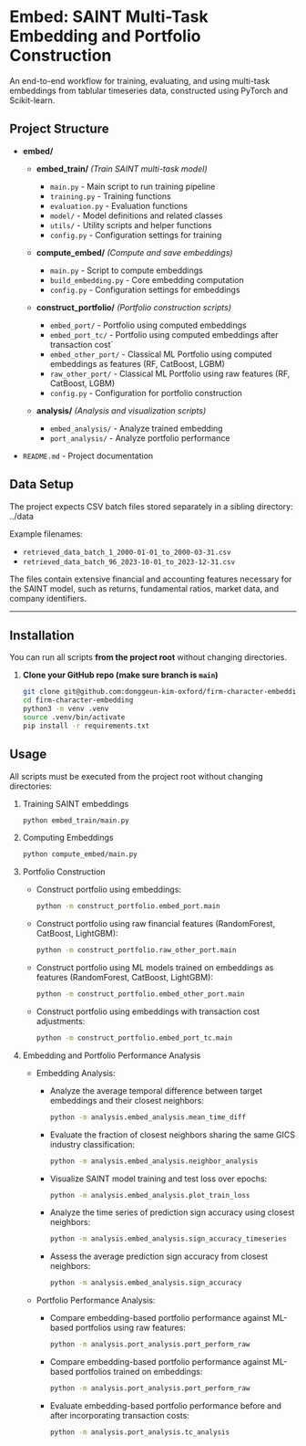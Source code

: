 # Embed: SAINT Multi-Task Embedding and Portfolio Construction

An end-to-end workflow for training, evaluating, and using multi-task embeddings from tablular timeseries data, constructed using PyTorch and Scikit-learn.

## Project Structure

- **embed/**
  - **embed_train/** *(Train SAINT multi-task model)*
    - `main.py` - Main script to run training pipeline
    - `training.py` - Training functions
    - `evaluation.py` - Evaluation functions 
    - `model/` - Model definitions and related classes
    - `utils/` - Utility scripts and helper functions
    - `config.py` - Configuration settings for training

  - **compute_embed/** *(Compute and save embeddings)*
    - `main.py` - Script to compute embeddings
    - `build_embedding.py` - Core embedding computation 
    - `config.py` - Configuration settings for embeddings

  - **construct_portfolio/** *(Portfolio construction scripts)*
    - `embed_port/` - Portfolio using computed embeddings
	- `embed_port_tc/` - Portfolio using computed embeddings after transaction cost`	
	- `embed_other_port/` -  Classical ML Portfolio using computed embeddings as features (RF, CatBoost, LGBM)
    - `raw_other_port/` - Classical ML Portfolio using raw features (RF, CatBoost, LGBM)
    - `config.py` - Configuration for portfolio construction

  - **analysis/** *(Analysis and visualization scripts)*
    - `embed_analysis/` - Analyze trained embedding
    - `port_analysis/` - Analyze portfolio performance

- `README.md` - Project documentation


## Data Setup

The project expects CSV batch files stored separately in a sibling directory: ../data

Example filenames:
- `retrieved_data_batch_1_2000-01-01_to_2000-03-31.csv`
- `retrieved_data_batch_96_2023-10-01_to_2023-12-31.csv`

The files contain extensive financial and accounting features necessary for the SAINT model, such as returns, fundamental ratios, market data, and company identifiers.

---

## Installation

You can run all scripts **from the project root** without changing directories.

1. **Clone your GitHub repo (make sure branch is `main`)**  

   ```bash
   git clone git@github.com:donggeun‑kim‑oxford/firm‑character‑embedding.git
   cd firm-character-embedding
   python3 -m venv .venv
   source .venv/bin/activate
   pip install -r requirements.txt
   ```


## Usage

All scripts must be executed from the project root without changing directories:

1. Training SAINT embeddings
	```bash
	python embed_train/main.py
	```

2. Computing Embeddings
	```bash
	python compute_embed/main.py
	```

3. Portfolio Construction

   * Construct portfolio using embeddings:

     ```bash
     python -m construct_portfolio.embed_port.main
     ```

   * Construct portfolio using raw financial features (RandomForest, CatBoost, LightGBM):

     ```bash
     python -m construct_portfolio.raw_other_port.main
     ```

   * Construct portfolio using ML models trained on embeddings as features (RandomForest, CatBoost, LightGBM):

     ```bash
     python -m construct_portfolio.embed_other_port.main
     ```

   * Construct portfolio using embeddings with transaction cost adjustments:

     ```bash
     python -m construct_portfolio.embed_port_tc.main
     ```

4. Embedding and Portfolio Performance Analysis

   * Embedding Analysis:

     * Analyze the average temporal difference between target embeddings and their closest neighbors:

       ```bash
       python -m analysis.embed_analysis.mean_time_diff
       ```
     * Evaluate the fraction of closest neighbors sharing the same GICS industry classification:

       ```bash
       python -m analysis.embed_analysis.neighbor_analysis
       ```
     * Visualize SAINT model training and test loss over epochs:

       ```bash
       python -m analysis.embed_analysis.plot_train_loss
       ```
     * Analyze the time series of prediction sign accuracy using closest neighbors:

       ```bash
       python -m analysis.embed_analysis.sign_accuracy_timeseries
       ```
     * Assess the average prediction sign accuracy from closest neighbors:

       ```bash
       python -m analysis.embed_analysis.sign_accuracy
       ```

   * Portfolio Performance Analysis:

     * Compare embedding-based portfolio performance against ML-based portfolios using raw features:

       ```bash
       python -m analysis.port_analysis.port_perform_raw
       ```
     * Compare embedding-based portfolio performance against ML-based portfolios trained on embeddings:

       ```bash
       python -m analysis.port_analysis.port_perform_raw
       ```
     * Evaluate embedding-based portfolio performance before and after incorporating transaction costs:

       ```bash
       python -m analysis.port_analysis.tc_analysis
       ```
